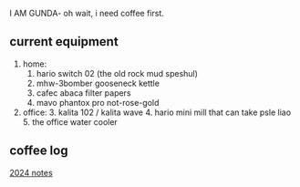 I AM GUNDA- oh wait, i need coffee first.

## current equipment
1. home:
   1. hario switch 02 (the old rock mud speshul)
   2. mhw-3bomber gooseneck kettle
   3. cafec abaca filter papers
   4. mavo phantox pro not-rose-gold
2. office:
   3. kalita 102 / kalita wave
   4. hario mini mill that can take psle liao
   5. the office water cooler


## coffee log

[2024 notes](https://celestialbeaning.github.io/tasting/202412_notes.html)